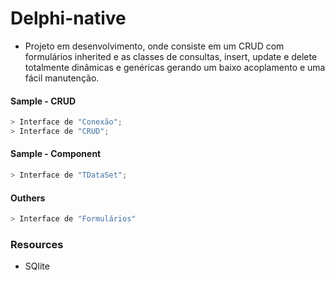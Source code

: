 # Delphi-native 


* Projeto em desenvolvimento, onde consiste em um CRUD com formulários inherited e as classes de consultas, insert, update e delete totalmente dinâmicas e genéricas gerando um baixo acoplamento e uma fácil manutenção.


#### Sample - CRUD

```javascript
> Interface de "Conexão";
> Interface de "CRUD";
```

#### Sample - Component

```javascript
> Interface de "TDataSet";
```

<!-- * Interface do TSplitView; -->
<!-- * Interface do DBGrid; -->

#### Outhers

```javascript
> Interface de "Formulários"
```

### Resources

* SQlite


